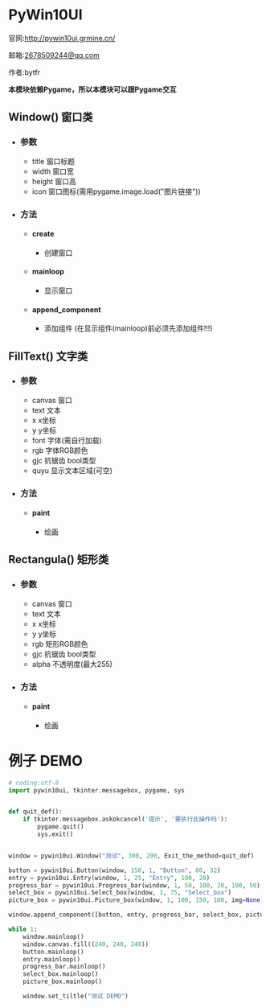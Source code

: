# PyWin10UI

官网:http://pywin10ui.grmine.cn/

邮箱:2678509244@qq.com

作者:bytfr



**本模块依赖Pygame，所以本模块可以跟Pygame交互**



## Window() 窗口类

- ### 参数

  - title  窗口标题
  - width  窗口宽
  - height  窗口高
  - icon  窗口图标(需用pygame.image.load("图片链接"))

- ### 方法

  - #### create

    - 创建窗口

  - #### mainloop

    - 显示窗口

  - #### append_component

    - 添加组件 (在显示组件(mainloop)前必须先添加组件!!!)



## FillText() 文字类

- ### 参数

  - canvas  窗口
  - text  文本
  - x  x坐标
  - y  y坐标
  - font  字体(需自行加载)
  - rgb  字体RGB颜色
  - gjc  抗锯齿  bool类型
  - quyu  显示文本区域(可空)

- ### 方法

  - #### paint

    - 绘画



## Rectangula() 矩形类

- ### 参数

  - canvas  窗口
  - text  文本
  - x  x坐标
  - y  y坐标
  - rgb  矩形RGB颜色
  - gjc  抗锯齿  bool类型
  - alpha  不透明度(最大255)

- ### 方法

  - #### paint

    - 绘画

# 例子 DEMO

```python
# coding:utf-8
import pywin10ui, tkinter.messagebox, pygame, sys


def quit_def():
    if tkinter.messagebox.askokcancel('提示', '要执行此操作吗'):
        pygame.quit()
        sys.exit()


window = pywin10ui.Window("测试", 300, 200, Exit_the_method=quit_def)

button = pywin10ui.Button(window, 150, 1, "Button", 80, 32)
entry = pywin10ui.Entry(window, 1, 25, "Entry", 100, 20)
progress_bar = pywin10ui.Progress_bar(window, 1, 50, 100, 20, 100, 50)
select_box = pywin10ui.Select_box(window, 1, 75, "Select_box")
picture_box = pywin10ui.Picture_box(window, 1, 100, 150, 100, img=None)

window.append_component([button, entry, progress_bar, select_box, picture_box])

while 1:
    window.mainloop()
    window.canvas.fill((240, 240, 240))
    button.mainloop()
    entry.mainloop()
    progress_bar.mainloop()
    select_box.mainloop()
    picture_box.mainloop()

    window.set_tiltle("测试 DEMO")


```


